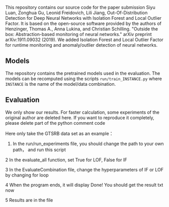 This repository contains our source code for the paper submission 
Siyu Luan, Zonghua Gu, Leonid Freidovich, Lili Jiang, Out-Of-Distribution Detection for Deep Neural Networks with Isolation Forest and Local Outlier Factor.
It is based on the open-source software provided by the authors of
Henzinger, Thomas A., Anna Lukina, and Christian Schilling. "Outside the box: Abstraction-based monitoring of neural networks." arXiv preprint arXiv:1911.09032 (2019).
We added Isolation Forest and Local Outlier Factor for runtime monitoring and anomaly/outlier detection of neural networks. 


## Models

The repository contains the pretrained models used in the evaluation.
The models can be recomputed using the scripts `run/train_INSTANCE.py` where `INSTANCE` is the name of the model/data combination.

## Evaluation

We only show our results. For faster calculation, some experiments of the original author are deleted here. If you want to reproduce it completely, please delete part of the python comment code

Here only take the GTSRB data set as an example：  

1. In the run/run_experiments file, you should change the path to your own path， and run this script    

2 In the evaluate_all function, set True for LOF, False for IF  

3 In the EvaluateCombination file, change the hyperparameters of IF or LOF by changing for loop  

4 When the program ends, it will display Done! You should get the result txt now  

5 Results are in the file  